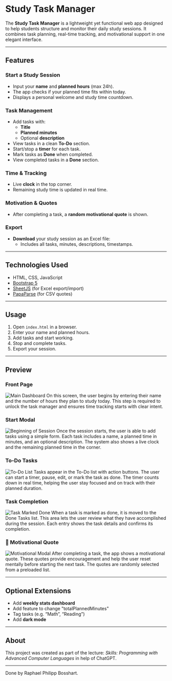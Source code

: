 # Study Task Manager

The **Study Task Manager** is a lightweight yet functional web app designed to help students structure and monitor their daily study sessions. It combines task planning, real-time tracking, and motivational support in one elegant interface.

---

## Features

### Start a Study Session
- Input your **name** and **planned hours** (max 24h).
- The app checks if your planned time fits within today.
- Displays a personal welcome and study time countdown.

### Task Management
- Add tasks with:
  - **Title**
  - **Planned minutes**
  - Optional **description**
- View tasks in a clean **To-Do** section.
- Start/stop a **timer** for each task.
- Mark tasks as **Done** when completed.
- View completed tasks in a **Done** section.

### Time & Tracking
- Live **clock** in the top corner.
- Remaining study time is updated in real time.

### Motivation & Quotes
- After completing a task, a **random motivational quote** is shown.

### Export
- **Download** your study session as an Excel file:
  - Includes all tasks, minutes, descriptions, timestamps.
---

## Technologies Used

- HTML, CSS, JavaScript
- [Bootstrap 5](https://getbootstrap.com/)
- [SheetJS](https://sheetjs.com/) (for Excel export/import)
- [PapaParse](https://www.papaparse.com/) (for CSV quotes)

---

## Usage

1. Open `index.html` in a browser.
2. Enter your name and planned hours.
3. Add tasks and start working.
4. Stop and complete tasks.
5. Export your session.

---

## Preview

### Front Page
![Main Dashboard](assets/Preview/frontpage.png)
On this screen, the user begins by entering their name and the number of hours they plan to study today. This step is required to unlock the task manager and ensures time tracking starts with clear intent.

### Start Modal
![Beginning of Session](assets/Preview/beginning.png)
Once the session starts, the user is able to add tasks using a simple form. Each task includes a name, a planned time in minutes, and an optional description. The system also shows a live clock and the remaining planned time in the corner.

### To-Do Tasks
![To-Do List](assets/Preview/todo.png)
Tasks appear in the To-Do list with action buttons. The user can start a timer, pause, edit, or mark the task as done. The timer counts down in real time, helping the user stay focused and on track with their planned duration.

### Task Completion
![Task Marked Done](assets/Preview/taskdone.png)
When a task is marked as done, it is moved to the Done Tasks list. This area lets the user review what they have accomplished during the session. Each entry shows the task details and confirms its completion.

### 💬 Motivational Quote
![Motivational Modal](assets/Preview/quote.png)
After completing a task, the app shows a motivational quote. These quotes provide encouragement and help the user reset mentally before starting the next task. The quotes are randomly selected from a preloaded list.

---

## Optional Extensions

- Add **weekly stats dashboard**
- Add feature to change "totalPlannedMinutes"
- Tag tasks (e.g. “Math”, “Reading”)
- Add **dark mode**

---

## About

This project was created as part of the lecture: *Skills: Programming with Advanced Computer Languages* in help of ChatGPT. 

---

Done by Raphael Philipp Bosshart.


